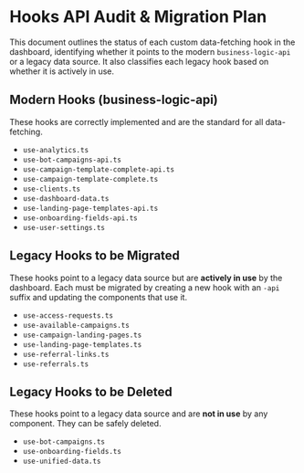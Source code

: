 # Hooks API Audit & Migration Plan

This document outlines the status of each custom data-fetching hook in the dashboard, identifying whether it points to the modern `business-logic-api` or a legacy data source. It also classifies each legacy hook based on whether it is actively in use.

## Modern Hooks (business-logic-api)

These hooks are correctly implemented and are the standard for all data-fetching.

- `use-analytics.ts`
- `use-bot-campaigns-api.ts`
- `use-campaign-template-complete-api.ts`
- `use-campaign-template-complete.ts`
- `use-clients.ts`
- `use-dashboard-data.ts`
- `use-landing-page-templates-api.ts`
- `use-onboarding-fields-api.ts`
- `use-user-settings.ts`

## Legacy Hooks to be Migrated

These hooks point to a legacy data source but are **actively in use** by the dashboard. Each must be migrated by creating a new hook with an `-api` suffix and updating the components that use it.

- `use-access-requests.ts`
- `use-available-campaigns.ts`
- `use-campaign-landing-pages.ts`
- `use-landing-page-templates.ts`
- `use-referral-links.ts`
- `use-referrals.ts`

## Legacy Hooks to be Deleted

These hooks point to a legacy data source and are **not in use** by any component. They can be safely deleted.

- `use-bot-campaigns.ts`
- `use-onboarding-fields.ts`
- `use-unified-data.ts`